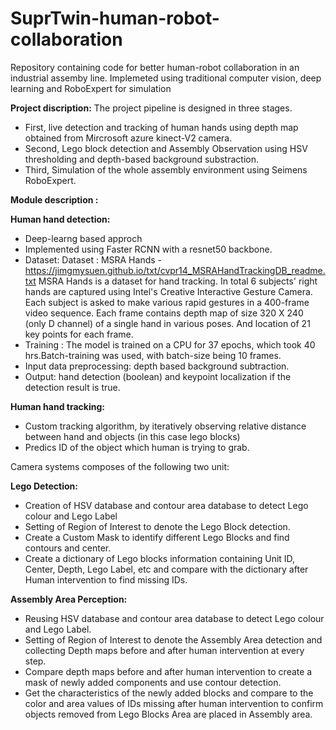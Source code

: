 # SuprTwin-human-robot-collaboration
Repository containing code for better human-robot collaboration in an industrial assemby line. Implemeted using traditional computer vision, deep learning and RoboExpert for simulation

**Project discription:**
The project pipeline is designed in three stages. 
* First, live detection and tracking of human hands using depth map obtained from Mircrosoft azure kinect-V2 camera.
* Second, Lego block detection and Assembly Observation using HSV thresholding and depth-based background substraction.
* Third, Simulation of the whole assembly environment using Seimens RoboExpert.

**Module description :**

**Human hand detection:**
* Deep-learng based approch
* Implemented using Faster RCNN with a resnet50 backbone. 
* Dataset: Dataset : MSRA Hands - https://jimgmysuen.github.io/txt/cvpr14_MSRAHandTrackingDB_readme.txt 
  MSRA Hands is a dataset for hand tracking. In total 6 subjects' right hands are captured using Intel's Creative Interactive Gesture Camera. Each subject   is asked to make various rapid gestures in a 400-frame video sequence. 
  Each frame contains depth map of size 320 X 240 (only D channel) of a single hand in various poses. And location of 21 key points for each frame.
* Training : The model is trained on a CPU for 37 epochs, which took 40 hrs.Batch-training was used, with batch-size being 10 frames. 
* Input data preprocessing: depth based background subtraction.
* Output: hand detection (boolean) and keypoint localization if the detection result is true.

**Human hand tracking:**
* Custom tracking algorithm, by iteratively observing relative distance between hand and objects (in this case lego blocks) 
* Predics ID of the object which human is trying to grab.

Camera systems composes of the following two unit: 

**Lego Detection:**
* Creation of HSV database and contour area database to detect Lego colour and Lego Label
* Setting of Region of Interest to denote the Lego Block detection.
* Create a Custom Mask to identify different Lego Blocks and find contours and center.
* Create a dictionary of Lego blocks information containing Unit ID, Center, Depth, Lego Label, etc and compare with the dictionary after Human intervention to find missing IDs.

**Assembly Area Perception:**
* Reusing HSV database and contour area database to detect Lego colour and Lego Label.
* Setting of Region of Interest to denote the Assembly Area detection and collecting Depth maps before and after human intervention at every step.
* Compare depth maps before and after human intervention to create a mask of newly added components and use contour detection.
* Get the characteristics of the newly added blocks and compare to the color and area values of IDs missing after human intervention to confirm objects removed from Lego Blocks Area are placed in Assembly area.

 
